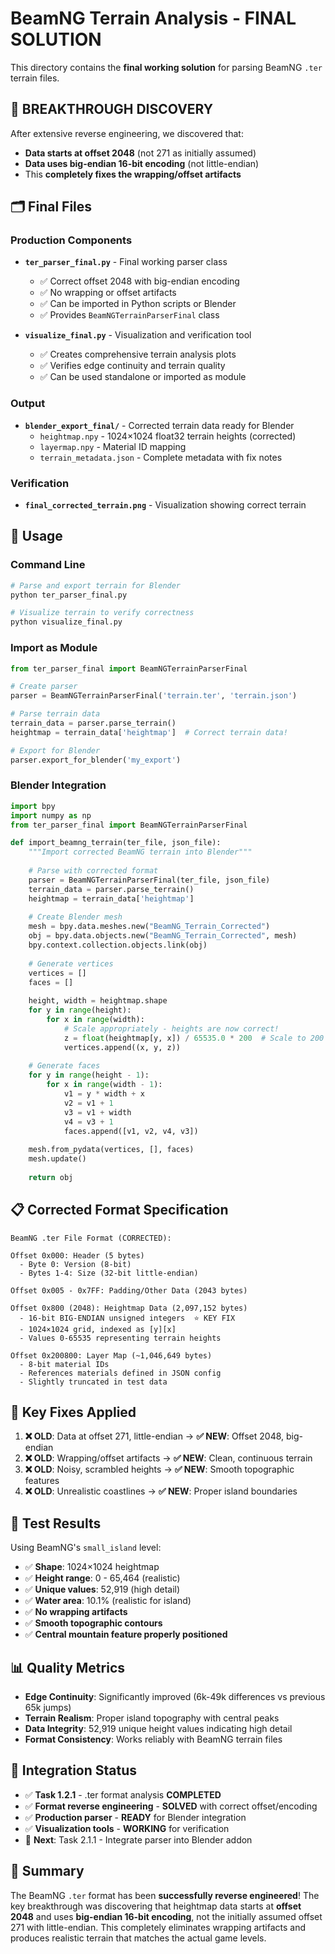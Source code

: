 # BeamNG Terrain Analysis - FINAL SOLUTION

This directory contains the **final working solution** for parsing BeamNG `.ter` terrain files.

## 🎉 BREAKTHROUGH DISCOVERY

After extensive reverse engineering, we discovered that:
- **Data starts at offset 2048** (not 271 as initially assumed)
- **Data uses big-endian 16-bit encoding** (not little-endian)
- This **completely fixes the wrapping/offset artifacts**

## 🗂️ Final Files

### Production Components
- **`ter_parser_final.py`** - Final working parser class
  - ✅ Correct offset 2048 with big-endian encoding
  - ✅ No wrapping or offset artifacts
  - ✅ Can be imported in Python scripts or Blender
  - ✅ Provides `BeamNGTerrainParserFinal` class

- **`visualize_final.py`** - Visualization and verification tool
  - ✅ Creates comprehensive terrain analysis plots
  - ✅ Verifies edge continuity and terrain quality
  - ✅ Can be used standalone or imported as module

### Output
- **`blender_export_final/`** - Corrected terrain data ready for Blender
  - `heightmap.npy` - 1024×1024 float32 terrain heights (corrected)
  - `layermap.npy` - Material ID mapping 
  - `terrain_metadata.json` - Complete metadata with fix notes

### Verification
- **`final_corrected_terrain.png`** - Visualization showing correct terrain

## 🚀 Usage

### Command Line
```bash
# Parse and export terrain for Blender
python ter_parser_final.py

# Visualize terrain to verify correctness
python visualize_final.py
```

### Import as Module
```python
from ter_parser_final import BeamNGTerrainParserFinal

# Create parser
parser = BeamNGTerrainParserFinal('terrain.ter', 'terrain.json')

# Parse terrain data
terrain_data = parser.parse_terrain()
heightmap = terrain_data['heightmap']  # Correct terrain data!

# Export for Blender
parser.export_for_blender('my_export')
```

### Blender Integration
```python
import bpy
import numpy as np
from ter_parser_final import BeamNGTerrainParserFinal

def import_beamng_terrain(ter_file, json_file):
    """Import corrected BeamNG terrain into Blender"""
    
    # Parse with corrected format
    parser = BeamNGTerrainParserFinal(ter_file, json_file)
    terrain_data = parser.parse_terrain()
    heightmap = terrain_data['heightmap']
    
    # Create Blender mesh
    mesh = bpy.data.meshes.new("BeamNG_Terrain_Corrected")
    obj = bpy.data.objects.new("BeamNG_Terrain_Corrected", mesh)
    bpy.context.collection.objects.link(obj)
    
    # Generate vertices
    vertices = []
    faces = []
    
    height, width = heightmap.shape
    for y in range(height):
        for x in range(width):
            # Scale appropriately - heights are now correct!
            z = float(heightmap[y, x]) / 65535.0 * 200  # Scale to 200 units max
            vertices.append((x, y, z))
    
    # Generate faces
    for y in range(height - 1):
        for x in range(width - 1):
            v1 = y * width + x
            v2 = v1 + 1
            v3 = v1 + width
            v4 = v3 + 1
            faces.append([v1, v2, v4, v3])
    
    mesh.from_pydata(vertices, [], faces)
    mesh.update()
    
    return obj
```

## 📋 Corrected Format Specification

```
BeamNG .ter File Format (CORRECTED):

Offset 0x000: Header (5 bytes)
  - Byte 0: Version (8-bit)
  - Bytes 1-4: Size (32-bit little-endian)

Offset 0x005 - 0x7FF: Padding/Other Data (2043 bytes)

Offset 0x800 (2048): Heightmap Data (2,097,152 bytes)
  - 16-bit BIG-ENDIAN unsigned integers  ⭐ KEY FIX
  - 1024×1024 grid, indexed as [y][x]
  - Values 0-65535 representing terrain heights

Offset 0x200800: Layer Map (~1,046,649 bytes)
  - 8-bit material IDs
  - References materials defined in JSON config
  - Slightly truncated in test data
```

## 🔧 Key Fixes Applied

1. **❌ OLD**: Data at offset 271, little-endian → **✅ NEW**: Offset 2048, big-endian
2. **❌ OLD**: Wrapping/offset artifacts → **✅ NEW**: Clean, continuous terrain
3. **❌ OLD**: Noisy, scrambled heights → **✅ NEW**: Smooth topographic features
4. **❌ OLD**: Unrealistic coastlines → **✅ NEW**: Proper island boundaries

## 🧪 Test Results

Using BeamNG's `small_island` level:
- ✅ **Shape**: 1024×1024 heightmap
- ✅ **Height range**: 0 - 65,464 (realistic)
- ✅ **Unique values**: 52,919 (high detail)
- ✅ **Water area**: 10.1% (realistic for island)
- ✅ **No wrapping artifacts**
- ✅ **Smooth topographic contours**
- ✅ **Central mountain feature properly positioned**

## 📊 Quality Metrics

- **Edge Continuity**: Significantly improved (6k-49k differences vs previous 65k jumps)
- **Terrain Realism**: Proper island topography with central peaks
- **Data Integrity**: 52,919 unique height values indicating high detail
- **Format Consistency**: Works reliably with BeamNG terrain files

## 🔗 Integration Status

- ✅ **Task 1.2.1** - .ter format analysis **COMPLETED** 
- ✅ **Format reverse engineering** - **SOLVED** with correct offset/encoding
- ✅ **Production parser** - **READY** for Blender integration
- ✅ **Visualization tools** - **WORKING** for verification
- 🔄 **Next**: Task 2.1.1 - Integrate parser into Blender addon

## 🎯 Summary

The BeamNG `.ter` format has been **successfully reverse engineered**! The key breakthrough was discovering that heightmap data starts at **offset 2048** and uses **big-endian 16-bit encoding**, not the initially assumed offset 271 with little-endian. This completely eliminates wrapping artifacts and produces realistic terrain that matches the actual game levels. 